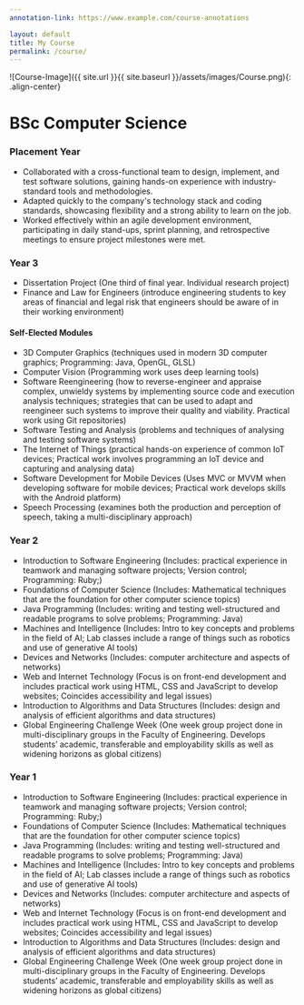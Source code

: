 ```yaml
---
annotation-link: https://www.example.com/course-annotations

layout: default
title: My Course
permalink: /course/
---
```


![Course-Image]({{ site.url }}{{ site.baseurl }}/assets/images/Course.png){: .align-center}

# BSc Computer Science

### Placement Year
- Collaborated with a cross-functional team to design, implement, and test software solutions, gaining hands-on experience with industry-standard tools and methodologies.
- Adapted quickly to the company's technology stack and coding standards, showcasing flexibility and a strong ability to learn on the job.
- Worked effectively within an agile development environment, participating in daily stand-ups, sprint planning, and retrospective meetings to ensure project milestones were met.

### Year 3
- Dissertation Project (One third of final year. Individual research project)
- Finance and Law for Engineers (introduce engineering students to key areas of financial and legal risk that engineers should be aware of in their working environment)

#### Self-Elected Modules
-	3D Computer Graphics (techniques used in modern 3D computer graphics; Programming: Java, OpenGL, GLSL)
-	Computer Vision (Programming work uses deep learning tools)
-	Software Reengineering (how to reverse-engineer and appraise complex, unwieldy systems by implementing source code and execution analysis techniques; strategies that can be used to adapt and reengineer such systems to improve their quality and viability. Practical work using Git repositories)
-	Software Testing and Analysis (problems and techniques of analysing and testing software systems)
-	The Internet of Things (practical hands-on experience of common IoT devices; Practical work involves programming an IoT device and capturing and analysing data)
-	Software Development for Mobile Devices (Uses MVC or MVVM when developing software for mobile devices; Practical work develops skills with the Android platform)
-	Speech Processing (examines both the production and perception of speech, taking a multi-disciplinary approach)

### Year 2
- Introduction to Software Engineering (Includes: practical experience in teamwork and managing software projects; Version control; Programming: Ruby;)
- Foundations of Computer Science (Includes: Mathematical techniques that are the foundation for other computer science topics)
- Java Programming (Includes: writing and testing well-structured and readable programs to solve problems; Programming: Java)
- Machines and Intelligence (Includes: Intro to key concepts and problems in the field of AI; Lab classes include a range of things such as robotics and use of generative AI tools)
- Devices and Networks (Includes: computer architecture and aspects of networks)
- Web and Internet Technology (Focus is on front-end development and includes practical work using HTML, CSS and JavaScript to develop websites; Coincides accessibility and legal issues)
- Introduction to Algorithms and Data Structures (Includes: design and analysis of efficient algorithms and data structures)
- Global Engineering Challenge Week (One week group project done in multi-disciplinary groups in the Faculty of Engineering. Develops students’ academic, transferable and employability skills as well as widening horizons as global citizens)

### Year 1
- Introduction to Software Engineering (Includes: practical experience in teamwork and managing software projects; Version control; Programming: Ruby;)
- Foundations of Computer Science (Includes: Mathematical techniques that are the foundation for other computer science topics)
- Java Programming (Includes: writing and testing well-structured and readable programs to solve problems; Programming: Java)
- Machines and Intelligence (Includes: Intro to key concepts and problems in the field of AI; Lab classes include a range of things such as robotics and use of generative AI tools)
- Devices and Networks (Includes: computer architecture and aspects of networks)
- Web and Internet Technology (Focus is on front-end development and includes practical work using HTML, CSS and JavaScript to develop websites; Coincides accessibility and legal issues)
- Introduction to Algorithms and Data Structures (Includes: design and analysis of efficient algorithms and data structures)
- Global Engineering Challenge Week (One week group project done in multi-disciplinary groups in the Faculty of Engineering. Develops students’ academic, transferable and employability skills as well as widening horizons as global citizens)